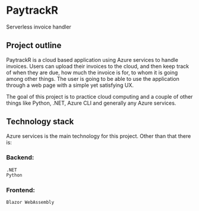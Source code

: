 # PaytrackR
Serverless invoice handler

## Project outline
PaytrackR is a cloud based application using Azure services to handle invoices. Users can upload their invoices to the cloud, and then keep track of when they are due, how much the invoice is for, to whom it is going among other things.
The user is going to be able to use the application through a web page with a simple yet satisfying UX. 

The goal of this project is to practice cloud computing and a couple of other things like Python, .NET, Azure CLI and generally any Azure services. 

## Technology stack

Azure services is the main technology for this project. Other than that there is: 

### Backend: 
    .NET
    Python

### Frontend:
    Blazor WebAssembly

